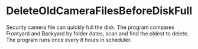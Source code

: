 # DeleteOldCameraFilesBeforeDiskFull
Security camera file can quickly full the disk. The program compares Frontyard and Backyard by folder dates, scan and find the oldest to delete. The program runs once every 8 hours in scheduler.
